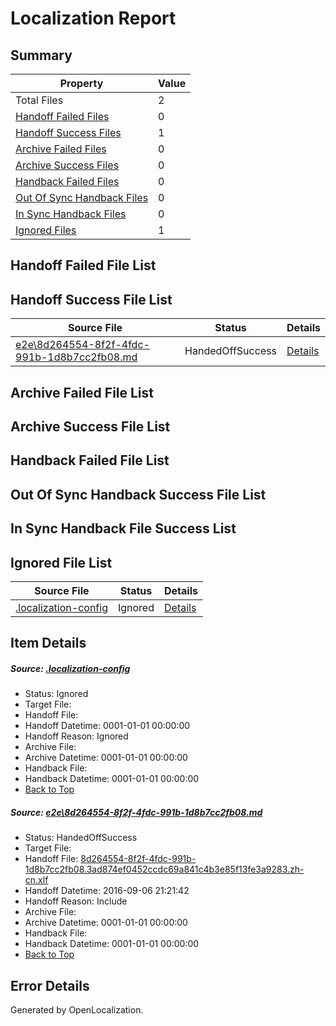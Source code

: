# <a name='report-top'></a> Localization Report

## Summary
 Property | Value 
 -------- | ----- 
 Total Files | 2
[ Handoff Failed Files ](#handoff-failed-list)| 0
[ Handoff Success Files ](#handoff-success-list)| 1
[ Archive Failed Files ](#archive-failed-list)| 0
[ Archive Success Files ](#archive-success-list)| 0
[ Handback Failed Files ](#handback-failed-list)| 0
[ Out Of Sync Handback Files ](#outofsync-handback-success-list)| 0
[ In Sync Handback Files ](#insync-handback-success-list)| 0
[ Ignored Files ](#ignored-list)| 1

## <a name='handoff-failed-list'></a> Handoff Failed File List

## <a name='handoff-success-list'></a> Handoff Success File List
 Source File | Status | Details 
 ----------- | ------ | ------- 
 [e2e\8d264554-8f2f-4fdc-991b-1d8b7cc2fb08.md](https://github.com/OpenLocalizationTestOrg/ol-test0/blob/a22e294a8664e8cc240ca1dfec6507985cc7db3b/e2e/8d264554-8f2f-4fdc-991b-1d8b7cc2fb08.md) | HandedOffSuccess | [Details](#304179052f1014dd286fdb945ee884c6b8ea23661)

## <a name='archive-failed-list'></a> Archive Failed File List

## <a name='archive-success-list'></a> Archive Success File List

## <a name='handback-failed-list'></a> Handback Failed File List

## <a name='outofsync-handback-success-list'></a> Out Of Sync Handback Success File List

## <a name='insync-handback-success-list'></a> In Sync Handback File Success List

## <a name='ignored-list'></a> Ignored File List
 Source File | Status | Details 
 ----------- | ------ | ------- 
 [.localization-config](https://github.com/OpenLocalizationTestOrg/ol-test0/blob/a22e294a8664e8cc240ca1dfec6507985cc7db3b/.localization-config) | Ignored | [Details](#3d4f252ac210baf56311d7e97dcc2db10974dbd20)

## Item Details
##### <a name='3d4f252ac210baf56311d7e97dcc2db10974dbd20'></a> Source: [.localization-config](https://github.com/OpenLocalizationTestOrg/ol-test0/blob/a22e294a8664e8cc240ca1dfec6507985cc7db3b/.localization-config)
* Status: Ignored
* Target File: 
* Handoff File: 
* Handoff Datetime: 0001-01-01 00:00:00
* Handoff Reason: Ignored
* Archive File: 
* Archive Datetime: 0001-01-01 00:00:00
* Handback File: 
* Handback Datetime: 0001-01-01 00:00:00
* [Back to Top](#report-top)

##### <a name='304179052f1014dd286fdb945ee884c6b8ea23661'></a> Source: [e2e\8d264554-8f2f-4fdc-991b-1d8b7cc2fb08.md](https://github.com/OpenLocalizationTestOrg/ol-test0/blob/a22e294a8664e8cc240ca1dfec6507985cc7db3b/e2e/8d264554-8f2f-4fdc-991b-1d8b7cc2fb08.md)
* Status: HandedOffSuccess
* Target File: 
* Handoff File: [8d264554-8f2f-4fdc-991b-1d8b7cc2fb08.3ad874ef0452ccdc69a841c4b3e85f13fe3a9283.zh-cn.xlf](https://github.com/OpenLocalizationTestOrg/ol-test0-handoff/blob/c9eb3b35052956728a7a8dc644a1b0a533fa93e5/ol-handoff/OpenLocalizationTestOrg/ol-test0-zhcn/ci/ht/8d264554-8f2f-4fdc-991b-1d8b7cc2fb08.3ad874ef0452ccdc69a841c4b3e85f13fe3a9283.zh-cn.xlf)
* Handoff Datetime: 2016-09-06 21:21:42
* Handoff Reason: Include
* Archive File: 
* Archive Datetime: 0001-01-01 00:00:00
* Handback File: 
* Handback Datetime: 0001-01-01 00:00:00
* [Back to Top](#report-top)


## Error Details

Generated by OpenLocalization.
